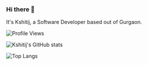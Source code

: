 ### Hi there 👋

It's Kshitij, a Software Developer based out of Gurgaon.

![Profile Views](https://guxte6x7nmrvjezwz7dr3bimne0cqchs.lambda-url.ap-south-1.on.aws/kshtj24)

![Kshitij's GitHub stats](https://github-readme-stats.vercel.app/api?username=kshtj24)

![Top Langs](https://github-readme-stats.vercel.app/api/top-langs/?username=kshtj24)

